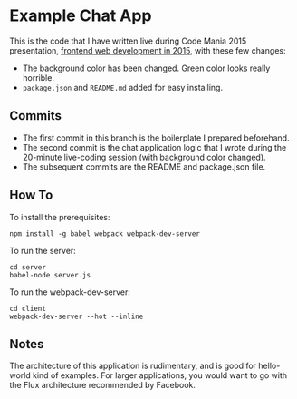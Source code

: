 Example Chat App
================

This is the code that I have written live during Code Mania 2015 presentation, [frontend web development in 2015](http://spacet.me/codemania2015/), with these few changes:

- The background color has been changed. Green color looks really horrible.
- `package.json` and `README.md` added for easy installing.

Commits
-------

- The first commit in this branch is the boilerplate I prepared beforehand.
- The second commit is the chat application logic that I wrote during the 20-minute live-coding session (with background color changed).
- The subsequent commits are the README and package.json file.

How To
------

To install the prerequisites:

    npm install -g babel webpack webpack-dev-server

To run the server:

    cd server
    babel-node server.js

To run the webpack-dev-server:

    cd client
    webpack-dev-server --hot --inline

Notes
-----

The architecture of this application is rudimentary, and is good for hello-world kind of examples.
For larger applications, you would want to go with the Flux architecture recommended by Facebook.

